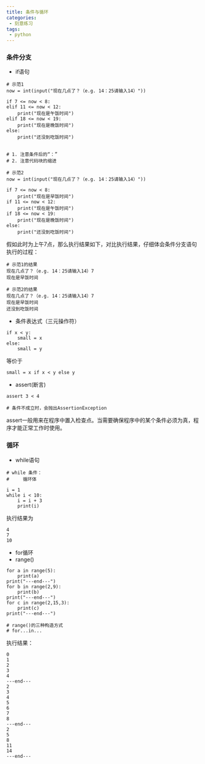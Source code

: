```yaml
---
title: 条件与循环
categories:
 - 刻意练习
tags:
 - python
---
```


### 条件分支
- if语句

```
# 示范1
now = int(input("现在几点了？（e.g. 14：25请输入14）"))

if 7 <= now < 8:
elif 11 <= now < 12:
    print("现在是午饭时间")
elif 18 <= now < 19:
    print("现在是晚饭时间")
else:
    print("还没到吃饭时间")


# 1. 注意条件后的“：”
# 2. 注意代码块的缩进
```

```
# 示范2
now = int(input("现在几点了？（e.g. 14：25请输入14）"))

if 7 <= now < 8:
    print("现在是早饭时间")
if 11 <= now < 12:
    print("现在是午饭时间")
if 18 <= now < 19:
    print("现在是晚饭时间")
else:
    print("还没到吃饭时间")
```

假如此时为上午7点，那么执行结果如下，对比执行结果，仔细体会条件分支语句执行的过程：

```
# 示范1的结果
现在几点了？（e.g. 14：25请输入14）7
现在是早饭时间
```

```
# 示范2的结果
现在几点了？（e.g. 14：25请输入14）7
现在是早饭时间
还没到吃饭时间
```

- 条件表达式（三元操作符）

```
if x < y:
    small = x
else:
    small = y
```

等价于

```
small = x if x < y else y
```

- assert(断言)

```
assert 3 < 4

# 条件不成立时，会抛出AssertionException
```

assert一般用来在程序中置入检查点。当需要确保程序中的某个条件必须为真，程序才能正常工作时使用。

### 循环
- while语句

```
# while 条件：
#     循环体

i = 1
while i < 10:
    i = i + 3
    print(i)
```

执行结果为

```
4
7
10
```

- for循环
- range()

```
for a in range(5):
    print(a)
print("---end---")
for b in range(2,9):
    print(b)
print("---end---")
for c in range(2,15,3):
    print(c)
print("---end---")

# range()的三种构造方式
# for...in...
```

执行结果：

```
0
1
2
3
4
---end---
2
3
4
5
6
7
8
---end---
2
5
8
11
14
---end---
```